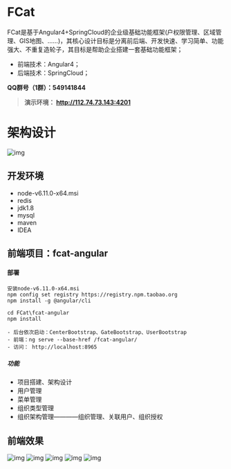#  **FCat** 
FCat是基于Angular4+SpringCloud的企业级基础功能框架(户权限管理、区域管理、GIS地图、......)，其核心设计目标是分离前后端、开发快速、学习简单、功能强大、不重复造轮子，其目标是帮助企业搭建一套基础功能框架；

- 前端技术：Angular4；
- 后端技术：SpringCloud；

 **QQ群号（1群）：549141844**   

[^_^]:  
  >**演示环境： http://112.74.73.143:4201**  
[^_^]:
       ps：演示环境用的是fcat-angular-v1分支，由于服务器内存不够，所以只有angular4前端代码，用的模拟数据。前后端分离项目一起部署需要使用master分支。

# 架构设计 
![img](http://on-img.com/chart_image/5954b886e4b0ad619ac73246.png)

## 开发环境
- node-v6.11.0-x64.msi
- redis
- jdk1.8
- mysql
- maven
- IDEA


## 前端项目：fcat-angular

#### 部署
```
安装node-v6.11.0-x64.msi
npm config set registry https://registry.npm.taobao.org
npm install -g @angular/cli

cd FCat\fcat-angular
npm install
```
```
- 后台依次启动：CenterBootstrap、GateBootstrap、UserBootstrap  
- 前端：ng serve --base-href /fcat-angular/  
- 访问： http://localhost:8965
```

##### 功能    
- 项目搭建、架构设计  
- 用户管理     
- 菜单管理  
- 组织类型管理  
- 组织架构管理————组织管理、关联用户、组织授权  
  
 
## 前端效果
![img](http://upload-images.jianshu.io/upload_images/6756205-6407580dc46eb227.png?imageMogr2/auto-orient/strip%7CimageView2/2/w/1240)
![img](http://upload-images.jianshu.io/upload_images/6756205-aaa3421a65982aad.png?imageMogr2/auto-orient/strip%7CimageView2/2/w/1240)
![img](http://upload-images.jianshu.io/upload_images/6756205-3ef6ab8d6760bfc9.png?imageMogr2/auto-orient/strip%7CimageView2/2/w/1240)
![img](http://upload-images.jianshu.io/upload_images/6756205-b28990f4e8dd1e0e.png?imageMogr2/auto-orient/strip%7CimageView2/2/w/1240)
![img](http://upload-images.jianshu.io/upload_images/6756205-2354fc7cdebf2089.png?imageMogr2/auto-orient/strip%7CimageView2/2/w/1240)